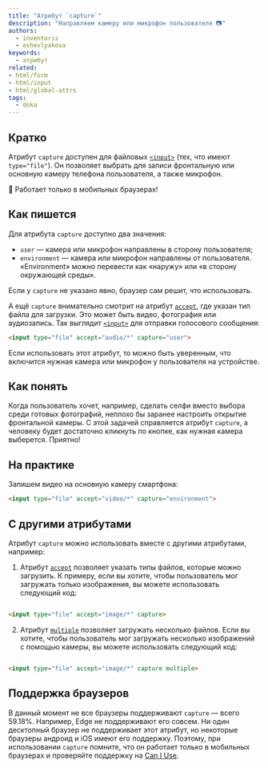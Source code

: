 ```yaml
---
title: "Атрибут `capture`"
description: "Направляем камеру или микрофон пользователя 📷"
authors:
  - inventoris
  - eshevlyakova
keywords:
  - атрибут
related:
- html/form
- html/input
- html/global-attrs
tags:
  - doka
---
```


## Кратко

Атрибут `capture` доступен для файловых [`<input>`](/html/input/) (тех, что имеют `type="file"`). Он позволяет выбрать для записи фронтальную или основную камеру телефона пользователя, а также микрофон.

<aside>

📱 Работает только в мобильных браузерах!

</aside>

## Как пишется

Для атрибута `capture` доступно два значения:

- `user` — камера или микрофон направлены в сторону пользователя;
- `environment` — камера или микрофон направлены от пользователя. «Environment» можно перевести как «наружу» или «в сторону окружающей среды».

Если у `capture` не указано явно, браузер сам решит, что использовать.

А ещё `capture` внимательно смотрит на атрибут [`accept`](/html/accept/), где указан тип файла для загрузки. Это может быть видео, фотография или аудиозапись. Так выглядит [`<input>`](/html/input/) для отправки голосового сообщения:

```html
<input type="file" accept="audio/*" capture="user">
```

Если использовать этот атрибут, то можно быть уверенным, что включится нужная камера или микрофон у пользователя на устройстве.

## Как понять

Когда пользователь хочет, например, сделать селфи вместо выбора среди готовых фотографий, неплохо бы заранее настроить открытие фронтальной камеры. С этой задачей справляется атрибут `capture`, а человеку будет достаточно кликнуть по кнопке, как нужная камера выберется. Приятно!

## На практике

Запишем видео на основную камеру смартфона:

```html
<input type="file" accept="video/*" capture="environment">
```

## С другими атрибутами

Атрибут `capture` можно использовать вместе с другими атрибутами, например:

1. Атрибут [`accept`](/html/accept/) позволяет указать типы файлов, которые можно загрузить. К примеру, если вы хотите, чтобы пользователь мог загружать только изображения, вы можете использовать следующий код:

```html

<input type="file" accept="image/*" capture>

```

2. Атрибут [`multiple`](/html/multiple/) позволяет загружать несколько файлов. Если вы хотите, чтобы пользователь мог загружать несколько изображений с помощью камеры, вы можете использовать следующий код:

```html

<input type="file" accept="image/*" capture multiple>

```

## Поддержка браузеров

В данный момент не все браузеры поддерживают `capture` — всего 59.18%. Например, Edge не поддерживают его совсем. Ни один десктопный браузер не поддерживает этот атрибут, но некоторые браузеры андроид и iOS имеют его поддержку. Поэтому, при использовании `capture` помните, что он работает только в мобильных браузерах и проверяйте поддержку на [Can I Use](https://caniuse.com/html-media-capture).

